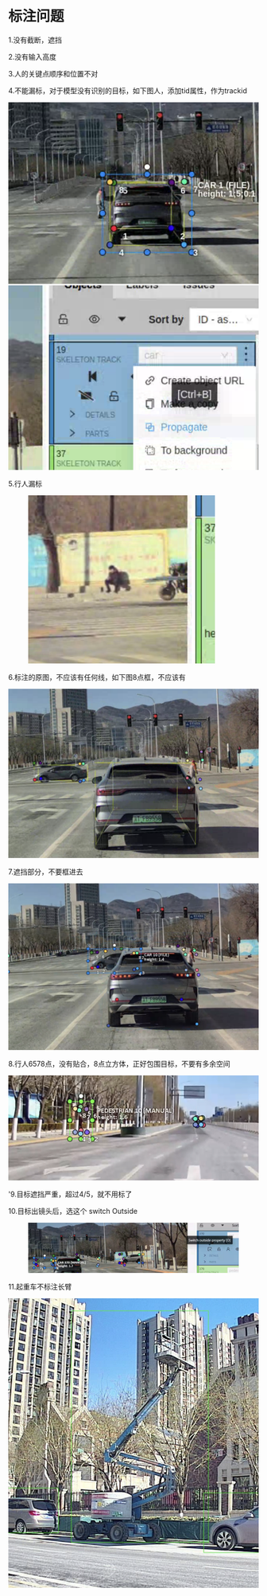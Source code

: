 # 标注问题

1.没有截断，遮挡

2.没有输入高度

3.人的关键点顺序和位置不对

4.不能漏标，对于模型没有识别的目标，如下图人，添加tid属性，作为trackid

![](<.gitbook/assets/image (2).png>)![](<.gitbook/assets/image (1) (1) (1).png>)

5.行人漏标

<figure><img src=".gitbook/assets/image (2) (1).png" alt=""><figcaption></figcaption></figure>

6.标注的原图，不应该有任何线，如下图8点框，不应该有

![](<.gitbook/assets/image (3).png>)

7.遮挡部分，不要框进去

![](<.gitbook/assets/image (1).png>)

8.行人6578点，没有贴合，8点立方体，正好包围目标，不要有多余空间

![](<.gitbook/assets/image (1) (1).png>)

'9.目标遮挡严重，超过4/5，就不用标了

10.目标出镜头后，选这个 switch Outside

<figure><img src=".gitbook/assets/image (4).png" alt=""><figcaption></figcaption></figure>

11.起重车不标注长臂

![](.gitbook/assets/image.png)

